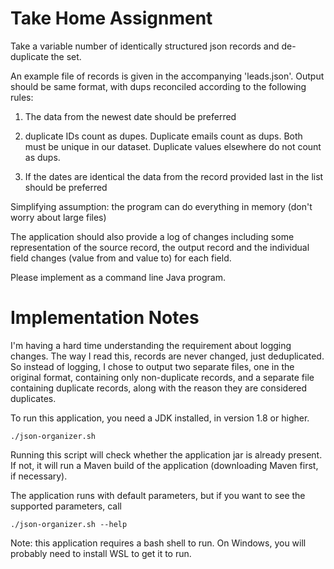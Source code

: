 # Take Home Assignment

Take a variable number of identically structured json records and de-duplicate the set.

An example file of records is given in the accompanying 'leads.json'. Output should be same format,
with dups reconciled according to the following rules:

1. The data from the newest date should be preferred

2. duplicate IDs count as dupes. Duplicate emails count as dups. Both must be unique in our dataset.
   Duplicate values elsewhere do not count as dups.

3. If the dates are identical the data from the record provided last in the list should be preferred

Simplifying assumption: the program can do everything in memory (don't worry about large files)

The application should also provide a log of changes including some representation of the source
record, the output record and the individual field changes (value from and value to) for each field.

Please implement as a command line Java program.

# Implementation Notes

I'm having a hard time understanding the requirement about logging changes. The way I read this,
records are never changed, just deduplicated. So instead of logging, I chose to output two separate
files, one in the original format, containing only non-duplicate records, and a separate file
containing duplicate records, along with the reason they are considered duplicates.

To run this application, you need a JDK installed, in version 1.8 or higher.

    ./json-organizer.sh 

Running this script will check whether the application jar is already present. If not, it will run a
Maven build of the application (downloading Maven first, if necessary).

The application runs with default parameters, but if you want to see the supported parameters, call

    ./json-organizer.sh --help
    
Note: this application requires a bash shell to run.
On Windows, you will probably need to install WSL to get it to run.
